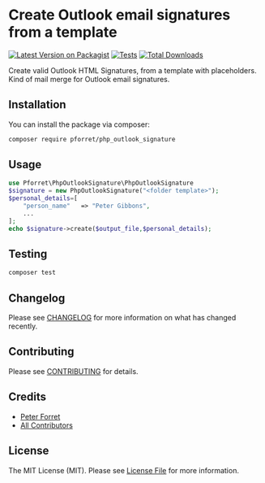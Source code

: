 # Create Outlook email signatures from a template

[![Latest Version on Packagist](https://img.shields.io/packagist/v/pforret/php_outlook_signature.svg?style=flat-square)](https://packagist.org/packages/pforret/php_outlook_signature)
[![Tests](https://github.com/pforret/php_outlook_signature/workflows/Tests/badge.svg)](https://github.com/pforret/php_outlook_signature/actions)
[![Total Downloads](https://img.shields.io/packagist/dt/pforret/php_outlook_signature.svg?style=flat-square)](https://packagist.org/packages/pforret/php_outlook_signature)


Create valid Outlook HTML Signatures, from a template with placeholders. Kind of mail merge for Outlook email signatures.
## Installation

You can install the package via composer:

```bash
composer require pforret/php_outlook_signature
```

## Usage

```php
use Pforret\PhpOutlookSignature\PhpOutlookSignature
$signature = new PhpOutlookSignature("<folder template>");
$personal_details=[
    "person_name"   => "Peter Gibbons",
    ...
];
echo $signature->create($output_file,$personal_details);
```

## Testing

```bash
composer test
```

## Changelog

Please see [CHANGELOG](CHANGELOG.md) for more information on what has changed recently.

## Contributing

Please see [CONTRIBUTING](CONTRIBUTING.md) for details.


## Credits

- [Peter Forret](https://github.com/pforret)
- [All Contributors](../../contributors)

## License

The MIT License (MIT). Please see [License File](LICENSE.md) for more information.
